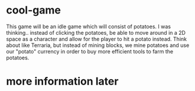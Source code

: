 # cool-game
This game will be an idle game which will consist of potatoes.
I was thinking.. instead of clicking the potatoes, be able to 
move around in a 2D space as a character and allow for the player
to hit a potato instead. Think about like Terraria, but instead of 
mining blocks, we mine potatoes and use our "potato" currency in order
to buy more efficient tools to farm the potatoes.

# more information later
